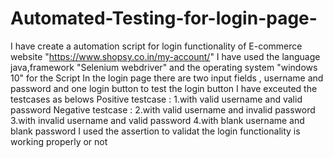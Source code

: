 # Automated-Testing-for-login-page-
I have create a automation script for login functionality of E-commerce website "https://www.shopsy.co.in/my-account/"
I have used the language java,framework "Selenium webdriver" and the operating system "windows 10" for the Script
In the login page there are two input fields , username and password and one login button
to test the login button I have exceuted the testcases as belows
Positive testcase : 1.with valid username and valid password 
Negative testcase : 2.with valid username and invalid password 
                    3.with invalid username and valid password 
                    4.with blank username and blank password 
I used the assertion to validat the login functionality is working properly or not                    
